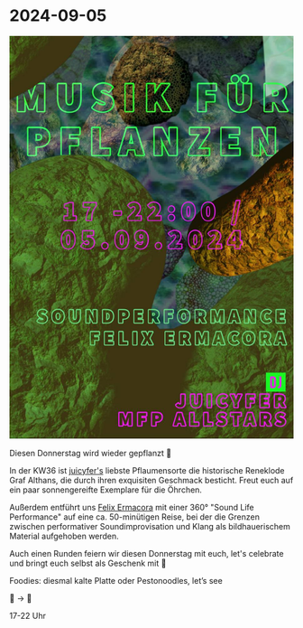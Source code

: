# 2024-09-05


![](240905.jpg)


Diesen Donnerstag wird wieder gepflanzt 🌿

In der KW36 ist [juicyfer's](https://soundcloud.com/lucyphp) liebste Pflaumensorte die historische Reneklode Graf Althans, die durch ihren exquisiten Geschmack besticht. Freut euch auf ein paar sonnengereifte Exemplare für die Öhrchen.

Außerdem entführt uns [Felix Ermacora](https://www.felixermacora.de) mit einer 360° "Sound Life Performance" auf eine ca. 50-minütigen Reise, bei der die Grenzen zwischen performativer Soundimprovisation und Klang als bildhauerischem Material aufgehoben werden.

Auch einen Runden feiern wir diesen Donnerstag mit euch, let's celebrate und bringt euch selbst als Geschenk mit 🎈

Foodies: diesmal kalte Platte oder Pestonoodles, let’s see

🥙 → 🍻

17-22 Uhr
